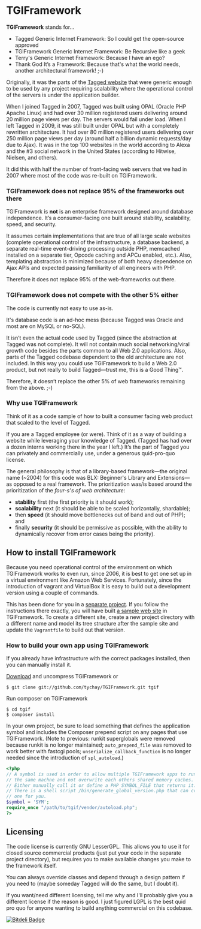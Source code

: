 TGIFramework
============

**TGIFramework** stands for…

- Tagged Generic Internet Framework: So I could get the open-source approved
- TGIFramework Generic Internet Framework: Be Recursive like a geek
- Terry's Generic Internet Framework: Because I have an ego?
- Thank God It’s a Framework: Because that's what the world needs, another architectural framework! ;-)

Originally, it was the parts of the [Tagged website][tagged] that were generic
enough to be used by any project requiring scalability where the operational
control of the servers is under the application builder.

When I joined Tagged in 2007, Tagged was built using OPAL (Oracle PHP Apache
Linux) and had over 30 million registered users delivering around 20 million
page views per day.  The servers would fail under load. When I left Tagged in
2009, it was still built under OPAL but with a completely rewritten
architecture. It had over 80 million registered users delivering over 250
million page views per day (around half a billion dynamic requests/day due to
Ajax). It was in the top 100 websites in the world according to Alexa and
the #3 social network in the United States (according to Hitwise, Nielsen, and
others).

It did this with half the number of front-facing web servers that we had in
2007 where most of the code was re-built on TGIFramework.

### TGIFramework does not replace 95% of the frameworks out there ###

TGIFramework is **not** is an enterprise framework designed around database
independence. It’s a consumer-facing one built around stability, scalability,
speed, and security.

It assumes certain implementations that are true of all large scale websites
(complete operational control of the infrastructure, a database backend,
a separate real-time event-driving processing outside PHP, memcached installed
on a separate tier, Opcode caching and APCu enabled, etc.). Also, templating
abstraction is minimized because of both heavy dependence on Ajax APIs and
expected passing familiarity of all engineers with PHP.

Therefore it does not replace 95% of the web-frameworks out there.

### TGIFramework does not compete with the other 5% either ###

The code is currently not easy to use as-is.

It's database code is an ad-hoc mess (because Tagged was Oracle and most are on
MySQL or no-SQL).

It isn’t even the actual code used by Tagged (since the abstraction at Tagged
was not complete). It will not contain much social networking/viral growth code
besides the parts common to all Web 2.0 applications. Also, parts of the Tagged
codebase dependent to the old architecture are not included. In this way you
could use TGIFramework to build a Web 2.0 product, but not really to build
Tagged—trust me, this is a Good Thing™.

Therefore, it doesn’t replace the other 5% of web frameworks remaining from the
above. ;-)

### Why use TGIFramework ###

Think of it as a code sample of how to built a consumer facing web product that
scaled to the level of Tagged.

If you are a Tagged employee (or were). Think of it as a way of building a
website while leveraging your knowledge of Tagged. (Tagged has had over a dozen
interns working there in the year I left.) It’s the part of Tagged you can
privately and commercially use, under a generous quid-pro-quo license.

The general philosophy is that of a library-based framework—the original name
(~2004) for this code was BLX: Beginner's Library and Extensions—as opposed to
a real framework. The prioritization was/is based around the prioritization of
the *four-s's of web architecture*:

- **stability** first (the first priority is it should work);
- **scalability** next (it should be able to be scaled horizontally, shardable);
- then **speed** (it should move bottlenecks out of band and out of PHP); and
- finally **security** (it should be permissive as possible, with the ability
  to dynamically recover from error cases being the priority).

How to install TGIFramework
---------------------------

Because you need operational control of the environment on which TGIFramework
works to even run, since 2006, it is best to get one set up in a virtual
environment like Amazon Web Services. Fortunately, since the introduction
of vagrant and VirtualBox it is easy to build out a development version using
a couple of commands.

This has been done for you in a [separate project](https://github.com/tychay/tgif_vagrant).
If you follow the instructions there exactly, you will have built
[a sample web site](https://github.com/tychay/tgiframework_sample)
in TGIFramework. To create a different site, create a new project directory
with a different name and model its tree structure after the sample site
and update the `Vagrantfile` to build out that version.

### How to build your own app using TGIFramework ###

If you already have infrastructure with the correct packages installed,
then you can manually install it.

[Download][download tgif] and uncompress TGIFramework or
```shell
$ git clone git://github.com/tychay/TGIFramework.git tgif
```

Run composer on TGIFramework
```shell
$ cd tgif
$ composer install
```

In your own project, be sure to load something that defines the application 
symbol and includes the Composer prepend script on any pages that use 
TGIFramework.
(Note to previous: runkit superglobals were removed because runkit is no
longer maintained; `auto_prepend_file` was removed to work better with
fastcgi pools; `unserialize_callback_function` is no longer needed since
the introduction of `spl_autoload`.)

```php
<?php
// A symbol is used in order to allow multiple TGIFramework apps to run on
// the same machne and not overwrite each others shared memory caches.
// Either manually call it or define a PHP SYMBOL_FILE that returns it. 
// There is a shell script /bin/generate_global_version.php that can create 
// one for you.
$symbol = 'SYM';
require_once "/path/to/tgif/vendor/autoload.php";
?>
```

Licensing
---------

The code license is currently GNU LesserGPL. This allows you to use it for
closed source commercial products (just put your code in the separate project
directory), but requires you to make available changes you make to the
framework itself.

You can always override classes and depend through a design pattern if you need
to (maybe someday Tagged will do the same, but I doubt it).

If you want/need different licensing, tell me why and I'll probably give you a different license if the reason is good. I just figured LGPL is the best quid pro quo for anyone wanting to build anything commercial on this codebase.

[tagged]: http://www.tagged.com/
[download tgif]: https://github.com/tychay/TGIFramework

[![Bitdeli Badge](https://d2weczhvl823v0.cloudfront.net/tychay/tgiframework/trend.png)](https://bitdeli.com/free "Bitdeli Badge")


